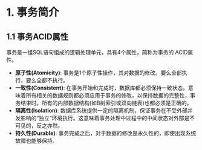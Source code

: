 # 1. 事务简介

## 1.1 事务ACID属性

事务是一组SQL语句组成的逻辑处理单元，具有4个属性，简称为事务的 ACID属性。
* **原子性(Atomicity)**: 事务是1个原子性操作，其对数据的修改。要么全部执行，要么全都不执行。
* **一致性(Consistent)**: 在事务开始和完成时，数据库都必须保持一致状态。意味着所有相关的数据规则都必须应用于事务的修改，以保持数据的完整性，事务结束时，所有的内部数据结构(如B树索引或双向链表)也都必须是正确的。
* **隔离性(Isolation)**: 数据库系统提供一定的隔离机制，保证事务在不受外部并发影响的“独立”环境执行。这意味着事务处理中过程中的中间状态对外部是不可见的，反之亦然。
* **持久性(Durable)**: 事务完成之后，对于数据的修改是永久性的，即使出现系统故障也能够保持。
